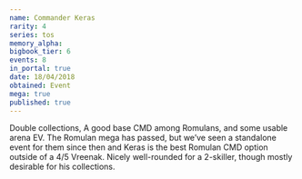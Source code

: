 ```yaml
---
name: Commander Keras
rarity: 4
series: tos
memory_alpha:
bigbook_tier: 6
events: 8
in_portal: true
date: 18/04/2018
obtained: Event
mega: true
published: true
---
```


Double collections, A good base CMD among Romulans, and some usable arena EV. The Romulan mega has passed, but we’ve seen a standalone event for them since then and Keras is the best Romulan CMD option outside of a 4/5 Vreenak. Nicely well-rounded for a 2-skiller, though mostly desirable for his collections.
